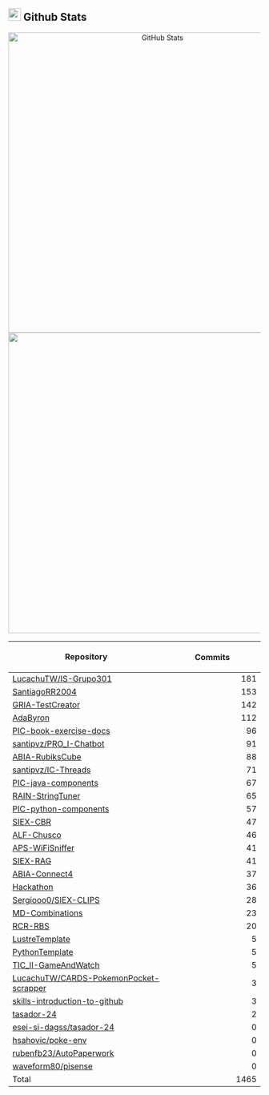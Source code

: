 ## <img src="https://media.giphy.com/media/iY8CRBdQXODJSCERIr/giphy.gif" width="25"><b> Github Stats </b>

<p align="center">
  <a href="https://github.com/SantiagoRR2004">
    <img
      width="600px"
      src="https://github-readme-stats-liard-nu-21.vercel.app/api?username=SantiagoRR2004&show_icons=true&hide_title=true&show=reviews,prs_merged&include_all_commits=true"
      alt="GitHub Stats"
      />
    <img
      width="600px"
      src="https://github-readme-stats-liard-nu-21.vercel.app/api/top-langs/?username=SantiagoRR2004&langs_count=20"
      />
  </a>
</p>

| <img width="1000"><br><p align="center">Repository | <img width="1000" height="1"><br><p align="center">Commits  |
|:----------|----------:|
| [LucachuTW/IS-Grupo301](https://github.com/LucachuTW/IS-Grupo301) | 181 |
| [SantiagoRR2004](https://github.com/SantiagoRR2004/SantiagoRR2004) | 153 |
| [GRIA-TestCreator](https://github.com/SantiagoRR2004/GRIA-TestCreator) | 142 |
| [AdaByron](https://github.com/SantiagoRR2004/AdaByron) | 112 |
| [PIC-book-exercise-docs](https://github.com/SantiagoRR2004/PIC-book-exercise-docs) | 96 |
| [santipvz/PRO_I-Chatbot](https://github.com/santipvz/PRO_I-Chatbot) | 91 |
| [ABIA-RubiksCube](https://github.com/SantiagoRR2004/ABIA-RubiksCube) | 88 |
| [santipvz/IC-Threads](https://github.com/santipvz/IC-Threads) | 71 |
| [PIC-java-components](https://github.com/SantiagoRR2004/PIC-java-components) | 67 |
| [RAIN-StringTuner](https://github.com/SantiagoRR2004/RAIN-StringTuner) | 65 |
| [PIC-python-components](https://github.com/SantiagoRR2004/PIC-python-components) | 57 |
| [SIEX-CBR](https://github.com/SantiagoRR2004/SIEX-CBR) | 47 |
| [ALF-Chusco](https://github.com/SantiagoRR2004/ALF-Chusco) | 46 |
| [APS-WiFiSniffer](https://github.com/SantiagoRR2004/APS-WiFiSniffer) | 41 |
| [SIEX-RAG](https://github.com/SantiagoRR2004/SIEX-RAG) | 41 |
| [ABIA-Connect4](https://github.com/SantiagoRR2004/ABIA-Connect4) | 37 |
| [Hackathon](https://github.com/SantiagoRR2004/Hackathon) | 36 |
| [Sergiooo0/SIEX-CLIPS](https://github.com/Sergiooo0/SIEX-CLIPS) | 28 |
| [MD-Combinations](https://github.com/SantiagoRR2004/MD-Combinations) | 23 |
| [RCR-RBS](https://github.com/SantiagoRR2004/RCR-RBS) | 20 |
| [LustreTemplate](https://github.com/SantiagoRR2004/LustreTemplate) | 5 |
| [PythonTemplate](https://github.com/SantiagoRR2004/PythonTemplate) | 5 |
| [TIC_II-GameAndWatch](https://github.com/SantiagoRR2004/TIC_II-GameAndWatch) | 5 |
| [LucachuTW/CARDS-PokemonPocket-scrapper](https://github.com/LucachuTW/CARDS-PokemonPocket-scrapper) | 3 |
| [skills-introduction-to-github](https://github.com/SantiagoRR2004/skills-introduction-to-github) | 3 |
| [tasador-24](https://github.com/SantiagoRR2004/tasador-24) | 2 |
| [esei-si-dagss/tasador-24](https://github.com/esei-si-dagss/tasador-24) | 0 |
| [hsahovic/poke-env](https://github.com/hsahovic/poke-env) | 0 |
| [rubenfb23/AutoPaperwork](https://github.com/rubenfb23/AutoPaperwork) | 0 |
| [waveform80/pisense](https://github.com/waveform80/pisense) | 0 |
| Total | 1465 |
